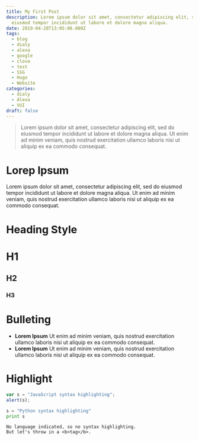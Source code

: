 ```yaml
---
title: My First Post
description: Lorem ipsum dolor sit amet, consectetur adipiscing elit, sed do
  eiusmod tempor incididunt ut labore et dolore magna aliqua.
date: 2019-04-28T13:05:06.000Z
tags:
  - blog
  - dialy
  - alexa
  - google
  - clova
  - test
  - SSG
  - Hugo
  - Website
categories:
  - dialy
  - Alexa
  - VUI
draft: false
---
```


>Lorem ipsum dolor sit amet, consectetur adipiscing elit, sed do eiusmod tempor incididunt ut labore et dolore magna aliqua. Ut enim ad minim veniam, quis nostrud exercitation ullamco laboris nisi ut aliquip ex ea commodo consequat.

# Lorep Ipsum
Lorem ipsum dolor sit amet, consectetur adipiscing elit, sed do eiusmod tempor incididunt ut labore et dolore magna aliqua. Ut enim ad minim veniam, quis nostrud exercitation ullamco laboris nisi ut aliquip ex ea commodo consequat.

# Heading Style
# H1
## H2
### H3

# Bulleting
* **Lorem Ipsum**
Ut enim ad minim veniam, quis nostrud exercitation ullamco laboris nisi ut aliquip ex ea commodo consequat.
* **Lorem Ipsum**
Ut enim ad minim veniam, quis nostrud exercitation ullamco laboris nisi ut aliquip ex ea commodo consequat.

# Highlight
```javascript
var s = "JavaScript syntax highlighting";
alert(s);
```

```python
s = "Python syntax highlighting"
print s
```

```
No language indicated, so no syntax highlighting.
But let's throw in a <b>tag</b>.
```
